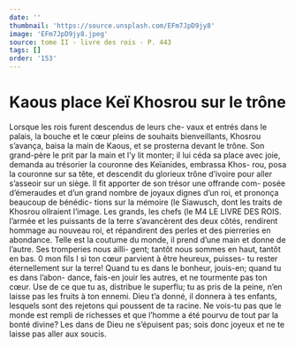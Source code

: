 ```yaml
---
date: ''
thumbnail: 'https://source.unsplash.com/EFm7JpD9jy8'
image: 'EFm7JpD9jy8.jpeg'
source: tome II - livre des rois - P. 443
tags: []
order: '153'
---
```


# Kaous place Keï Khosrou sur le trône

Lorsque les rois furent descendus de leurs che- vaux et entrés dans le palais, la bouche et le cœur pleins de souhaits bienveillants, Khosrou s’avança, baisa la main de Kaous, et se prosterna devant le trône. Son grand-père le prit par la main et l’y lit monter; il lui céda sa place avec joie, demanda au trésorier la couronne des Keïanides, embrassa Khos- rou, posa la couronne sur sa tête, et descendit du glorieux trône d’ivoire pour aller s’asseoir sur un
siège. Il fit apporter de son trésor une offrande com- posée d’émeraudes et d’un grand nombre de joyaux
dignes d’un roi, et prononça beaucoup de bénédic-
tions sur la mémoire (le Siawusch, dont les traits de Khosrou ollraient l’image. Les grands, les chefs (le
M4 LE LIVRE DES ROIS. l’armée et les puissants de la terre s’avancèrent des
deux côtés, rendirent hommage au nouveau roi, et répandirent des perles et des pierreries en abondance.
Telle est la coutume du monde, il prend d’une main et donne de l’autre. Ses tromperies nous ailli- gent; tantôt nous sommes en haut, tantôt en bas. 0 mon fils I si ton cœur parvient à être heureux, puisses-
tu rester éternellement sur la terre! Quand tu es dans le bonheur, jouis-en; quand tu es dans l’abon- dance, fais-en jouir les autres, et ne tourmente pas ton cœur. Use de ce que tu as, distribue le superflu; tu as pris de la peine, n’en laisse pas les fruits à ton ennemi. Dieu t’a donné, il donnera à tes enfants,
lesquels sont des rejetons qui poussent de ta racine. Ne vois-tu pas que le monde est rempli de richesses et que l’homme a été pourvu de tout par la bonté
divine? Les dans de Dieu ne s’épuisent pas; sois
donc joyeux et ne te laisse pas aller aux soucis.
